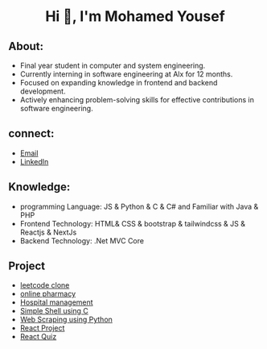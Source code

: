 
<h1 align="center">Hi 👋, I'm Mohamed Yousef</h1>

## About:

- Final year student in computer and system engineering.
- Currently interning in software engineering at Alx for 12 months.
- Focused on expanding knowledge in frontend and backend development.
- Actively enhancing problem-solving skills for effective contributions in software engineering.

## connect:
- [Email](mailto:modyyousef800@gmail.com)
- [LinkedIn](https://www.linkedin.com/in/mohamed-ahmed-yousef-928712210/)

## Knowledge:
- programming Language: JS & Python & C & C# and Familiar with Java & PHP
- Frontend Technology: HTML& CSS & bootstrap & tailwindcss & JS & Reactjs & NextJs
- Backend Technology: .Net MVC Core
## Project
- [leetcode clone](https://github.com/mohamedahmed-cloud/leetcode)
- [online pharmacy](https://github.com/ikseer/Frontend)
- [Hospital management](https://github.com/Hospital-Database/Frontend)
- [Simple Shell using C](https://github.com/mohamedahmed-cloud/simple_shell)
- [Web Scraping using Python](https://github.com/mohamedahmed-cloud/web-scraping)
- [React Project](https://github.com/mohamedahmed-cloud/React-Small-Project)
- [React Quiz](https://github.com/mohamedahmed-cloud/React-Quiz)
<!-- - [Leetcode clone] -->
<!-- - [Chatapp] -->
